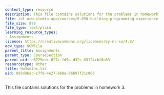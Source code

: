 ```yaml
---
content_type: resource
description: This file contains solutions for the problems in homework 3.
file: /ol-ocw-studio-app/courses/6-090-building-programming-experience-a-lead-in-to-6-001-january-iap-2005/085d96acc7f84e27bb8a06b97f21c003_hw3solns.txt
file_size: 893
file_type: text/plain
learning_resource_types:
- Assignments
license: https://creativecommons.org/licenses/by-nc-sa/4.0/
ocw_type: OCWFile
parent_title: Assignments
parent_type: CourseSection
parent_uid: e8729edc-627c-fd9a-d32c-63124cbf0a63
resourcetype: Other
title: hw3solns.txt
uid: 085d96ac-c7f8-4e27-bb8a-06b97f21c003
---
```

This file contains solutions for the problems in homework 3.